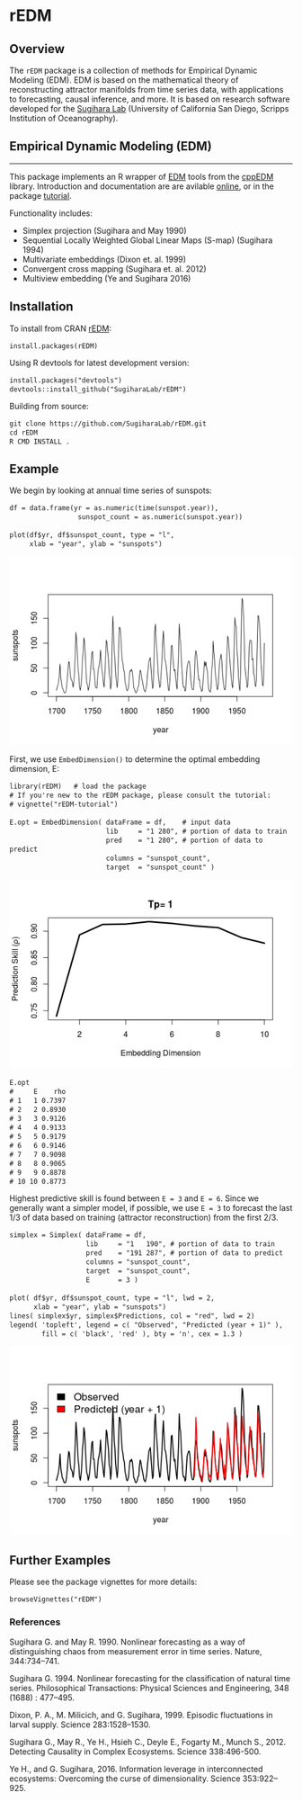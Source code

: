 rEDM
====

Overview
--------

The `rEDM` package is a collection of methods for Empirical Dynamic
Modeling (EDM). EDM is based on the mathematical theory of
reconstructing attractor manifolds from time series data, with
applications to forecasting, causal inference, and more. It is based on
research software developed for the [Sugihara Lab](https://deepeco.ucsd.edu/)
(University of California San Diego, Scripps Institution of Oceanography).

## Empirical Dynamic Modeling (EDM)
-------------------------------------

This package implements an R wrapper of
[EDM](https://deepeco.ucsd.edu/nonlinear-dynamics-research/edm/) tools from
the [cppEDM](https://github.com/SugiharaLab/cppEDM) library.
Introduction and documentation are are avilable
[online](https://sugiharalab.github.io/EDM_Documentation/ "EDM Docs"), or
in the package [tutorial](https://github.com/SugiharaLab/rEDM/blob/d5aafe06573be73f603488f6ee4ae68a73da5e12/doc/rEDM-tutorial.pdf "rEDM turorial").

Functionality includes:

* Simplex projection (Sugihara and May 1990)
* Sequential Locally Weighted Global Linear Maps (S-map) (Sugihara 1994)
* Multivariate embeddings (Dixon et. al. 1999)
* Convergent cross mapping (Sugihara et. al. 2012)
* Multiview embedding (Ye and Sugihara 2016)

Installation
------------
To install from CRAN [rEDM](https://CRAN.R-project.org/package=rEDM):

    install.packages(rEDM)

Using R devtools for latest development version:

    install.packages("devtools")
    devtools::install_github("SugiharaLab/rEDM")

Building from source:

    git clone https://github.com/SugiharaLab/rEDM.git
    cd rEDM
    R CMD INSTALL .

Example
-------

We begin by looking at annual time series of sunspots:

    df = data.frame(yr = as.numeric(time(sunspot.year)), 
                     sunspot_count = as.numeric(sunspot.year))

    plot(df$yr, df$sunspot_count, type = "l", 
         xlab = "year", ylab = "sunspots")

![](man/figures/sunspots-1.png)

First, we use `EmbedDimension()` to determine the optimal embedding
dimension, E:

    library(rEDM)   # load the package
    # If you're new to the rEDM package, please consult the tutorial:
    # vignette("rEDM-tutorial")

    E.opt = EmbedDimension( dataFrame = df,    # input data
                            lib     = "1 280", # portion of data to train
                            pred    = "1 280", # portion of data to predict
                            columns = "sunspot_count",
                            target  = "sunspot_count" )

![](man/figures/optimal-E-1.png)

    E.opt
    #     E    rho
    # 1   1 0.7397
    # 2   2 0.8930
    # 3   3 0.9126
    # 4   4 0.9133
    # 5   5 0.9179
    # 6   6 0.9146
    # 7   7 0.9098
    # 8   8 0.9065
    # 9   9 0.8878
    # 10 10 0.8773

Highest predictive skill is found between `E = 3` and `E = 6`. Since we
generally want a simpler model, if possible, we use `E = 3` to forecast
the last 1/3 of data based on training (attractor reconstruction) from
the first 2/3.

    simplex = Simplex( dataFrame = df, 
                       lib     = "1   190", # portion of data to train
                       pred    = "191 287", # portion of data to predict
                       columns = "sunspot_count",
                       target  = "sunspot_count",
                       E       = 3 )

    plot( df$yr, df$sunspot_count, type = "l", lwd = 2,
          xlab = "year", ylab = "sunspots")
    lines( simplex$yr, simplex$Predictions, col = "red", lwd = 2)
    legend( 'topleft', legend = c( "Observed", "Predicted (year + 1)" ),
            fill = c( 'black', 'red' ), bty = 'n', cex = 1.3 )

![](man/figures/simplex-projection-1.png)

Further Examples
----------------

Please see the package vignettes for more details:

    browseVignettes("rEDM")

### References

Sugihara G. and May R. 1990. Nonlinear forecasting as a way of
distinguishing chaos from measurement error in time series. Nature,
344:734–741.

Sugihara G. 1994. Nonlinear forecasting for the classification of
natural time series. Philosophical Transactions: Physical Sciences and
Engineering, 348 (1688) : 477–495.

Dixon, P. A., M. Milicich, and G. Sugihara, 1999. Episodic fluctuations
in larval supply. Science 283:1528–1530.

Sugihara G., May R., Ye H., Hsieh C., Deyle E., Fogarty M., Munch S.,
2012. Detecting Causality in Complex Ecosystems. Science 338:496-500.

Ye H., and G. Sugihara, 2016. Information leverage in interconnected 
ecosystems: Overcoming the curse of dimensionality. Science 353:922–925.

